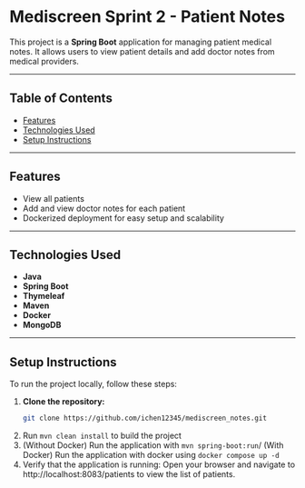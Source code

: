 # Mediscreen Sprint 2 - Patient Notes

This project is a **Spring Boot** application for managing patient medical notes. It allows users to view patient details and add doctor notes from medical providers.

---

## Table of Contents

- [Features](#features)
- [Technologies Used](#technologies-used)
- [Setup Instructions](#setup-instructions)

---

## Features

- View all patients
- Add and view doctor notes for each patient
- Dockerized deployment for easy setup and scalability

---

## Technologies Used

- **Java**
- **Spring Boot**
- **Thymeleaf**
- **Maven** 
- **Docker** 
- **MongoDB**

---

## Setup Instructions

To run the project locally, follow these steps:

1. **Clone the repository:**
   ```bash
   git clone https://github.com/ichen12345/mediscreen_notes.git
2. Run `mvn clean install` to build the project
3. (Without Docker) Run the application with `mvn spring-boot:run`/ (With Docker) Run the application with docker using `docker compose up -d`
4. Verify that the application is running: Open your browser and navigate to http://localhost:8083/patients to view the list of patients.
